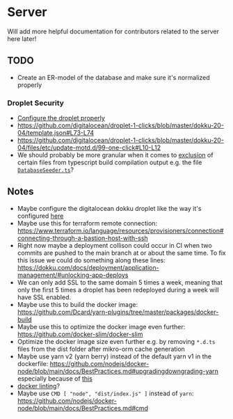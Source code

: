 # Server

Will add more helpful documentation for contributors related to the server here later!

## TODO

- Create an ER-model of the database and make sure it's normalized properly

### Droplet Security

- [Configure the droplet properly](https://docs.digitalocean.com/tutorials/recommended-droplet-setup/)
- https://github.com/digitalocean/droplet-1-clicks/blob/master/dokku-20-04/template.json#L73-L74
- https://github.com/digitalocean/droplet-1-clicks/blob/master/dokku-20-04/files/etc/update-motd.d/99-one-click#L10-L12
- We should probably be more granular when it comes to [exclusion](https://bobbyhadz.com/blog/typescript-exclude-test-files-from-compilation) of certain files from typescript build compilation output e.g. the file [`DatabaseSeeder.ts`](https://github.com/Axedyson/syncbase/blob/main/packages/server/src/seeders/DatabaseSeeder.ts)?

## Notes

- Maybe configure the digitalocean dokku droplet like the way it's configured [here](https://github.com/digitalocean/droplet-1-clicks/blob/master/dokku-20-04/template.json)
- Maybe use this for terraform remote connection: https://www.terraform.io/language/resources/provisioners/connection#connecting-through-a-bastion-host-with-ssh
- Right now maybe a deployment collison could occur in CI when two commits are pushed to the main branch at or about the same time. To fix this issue we could do something along these lines: https://dokku.com/docs/deployment/application-management/#unlocking-app-deploys
- We can only add SSL to the same domain 5 times a week, meaning that only the first 5 times a droplet has been redeployed during a week will have SSL enabled.
- Maybe use this to build the docker image: https://github.com/Dcard/yarn-plugins/tree/master/packages/docker-build
- Maybe use this to optimize the docker image even further: https://github.com/docker-slim/docker-slim
- Optimize the docker image size even further e.g. by removing `*.d.ts` files from the dist folder after mikro-orm cache generation
- Maybe use yarn v2 (yarn berry) instead of the default yarn v1 in the dockerfile: https://github.com/nodejs/docker-node/blob/main/docs/BestPractices.md#upgradingdowngrading-yarn especially because of [this](https://github.com/mikro-orm/mikro-orm/discussions/3322#discussioncomment-3448202)
- [docker linting](https://github.com/jbergstroem/hadolint-gh-action)?
- Maybe use `CMD [ "node", "dist/index.js" ]` instead of `yarn`: https://github.com/nodejs/docker-node/blob/main/docs/BestPractices.md#cmd
